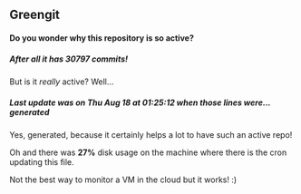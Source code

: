 ## Greengit

#### Do you wonder why this repository is so active?

##### After all it has 30797 commits!

But is it *really* active? Well...

##### Last update was on Thu Aug 18 at 01:25:12 when those lines were... generated

Yes, generated, because it certainly helps a lot to have such an active repo!

Oh and there was **27%** disk usage on the machine
where there is the cron updating this file.

Not the best way to monitor a VM in the cloud but it works! :)
